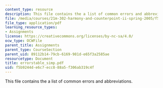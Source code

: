 ```yaml
---
content_type: resource
description: This file contains the a list of common errors and abbreviations.
file: /media/courses/21m-302-harmony-and-counterpoint-ii-spring-2005/f5b9244de6c7ecc888a5f306ab319c4f_errorstable_simp.pdf
file_type: application/pdf
learning_resource_types:
- Assignments
license: https://creativecommons.org/licenses/by-nc-sa/4.0/
ocw_type: OCWFile
parent_title: Assignments
parent_type: CourseSection
parent_uid: 89112b14-79cb-6169-981d-e65f3a2585ae
resourcetype: Document
title: errorstable_simp.pdf
uid: f5b9244d-e6c7-ecc8-88a5-f306ab319c4f
---
```

This file contains the a list of common errors and abbreviations.